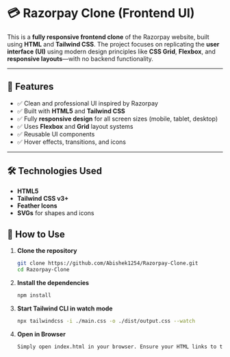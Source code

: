 # 💳 Razorpay Clone (Frontend UI)

This is a **fully responsive frontend clone** of the Razorpay website, built using **HTML** and **Tailwind CSS**. The project focuses on replicating the **user interface (UI)** using modern design principles like **CSS Grid**, **Flexbox**, and **responsive layouts**—with no backend functionality.

---

## 🚀 Features

- ✅ Clean and professional UI inspired by Razorpay
- ✅ Built with **HTML5** and **Tailwind CSS**
- ✅ Fully **responsive design** for all screen sizes (mobile, tablet, desktop)
- ✅ Uses **Flexbox** and **Grid** layout systems
- ✅ Reusable UI components
- ✅ Hover effects, transitions, and icons

---

## 🛠️ Technologies Used

- **HTML5**
- **Tailwind CSS v3+**
- **Feather Icons** 
- **SVGs** for shapes and icons

## 🚀 How to Use

1. **Clone the repository**
   ```bash
   git clone https://github.com/Abishek1254/Razorpay-Clone.git
   cd Razorpay-Clone

2. **Install the dependencies**

   ```bash
   npm install

3. **Start Tailwind CLI in watch mode**

   ```bash
   npx tailwindcss -i ./main.css -o ./dist/output.css --watch

4. **Open in Browser**

   ```bash
   Simply open index.html in your browser. Ensure your HTML links to the generated output.css file if you're using dist/.
